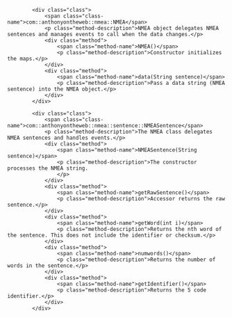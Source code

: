 			<div class="class">
				<span class="class-name">com::anthonyontheweb::nmea::NMEA</span>
				<p class="method-description">NMEA object delegates NMEA sentences and manages events to call when the data changes.</p>
				<div class="method">
					<span class="method-name">NMEA()</span>
					<p class="method-description">Constructor initializes the maps.</p>
				</div>
				<div class="method">
					<span class="method-name">data(String sentence)</span>
					<p class="method-description">Pass a data string (NMEA sentence) into the NMEA object.</p>
				</div>
			</div>

			<div class="class">
				<span class="class-name">com::anthonyontheweb::nmea::sentence::NMEASentence</span>
				<p class="method-description">The NMEA class delegates NMEA sentences and handles events.</p>
				<div class="method">
					<span class="method-name">NMEASentence(String sentence)</span>
					<p class="method-description">The constructor processes the NMEA string.
					</p>
				</div>
				<div class="method">
					<span class="method-name">getRawSentence()</span>
					<p class="method-description">Accessor returns the raw sentence.</p>
				</div>
				<div class="method">
					<span class="method-name">getWord(int i)</span>
					<p class="method-description">Returns the nth word of the sentence. This does not include the identifier or checksum.</p>
				</div>
				<div class="method">
					<span class="method-name">numwords()</span>
					<p class="method-description">Returns the number of words in the sentence.</p>
				</div>
				<div class="method">
					<span class="method-name">getIdentifier()</span>
					<p class="method-description">Returns the 5 code identifier.</p>
				</div>
			</div>
